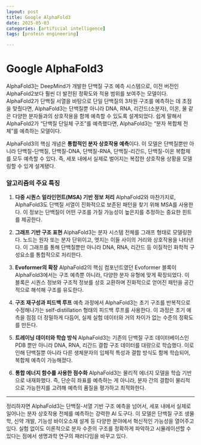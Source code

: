 ```yaml
---
layout: post
title: Google AlphaFold3  
date: 2025-05-03
categories: [artificial intelligence]
tags: [protein engineering]

---
```




# Google AlphaFold3


AlphaFold3는 DeepMind가 개발한 단백질 구조 예측 시스템으로, 이전 버전인 AlphaFold2보다 훨씬 더 발전된 정확도와 적용 범위를 보여주는 모델이다. AlphaFold2가 단백질 서열을 바탕으로 단일 단백질의 3차원 구조를 예측하는 데 초점을 맞췄다면, AlphaFold3는 단백질뿐 아니라 DNA, RNA, 리간드(소분자), 이온, 물 같은 다양한 분자들과의 상호작용을 함께 예측할 수 있도록 설계되었다. 쉽게 말해서 AlphaFold2가 “단백질 단일체 구조”를 예측했다면, AlphaFold3는 “분자 복합체 전체”를 예측하는 모델이다.

AlphaFold3의 핵심 개념은 **통합적인 분자 상호작용 예측**이다. 이 모델은 단백질뿐만 아니라 단백질-단백질, 단백질-DNA, 단백질-RNA, 단백질-리간드, 단백질-이온 복합체를 모두 예측할 수 있다. 즉, 세포 내에서 실제로 벌어지는 복잡한 상호작용 상황을 모델링할 수 있게 설계됐다.

### 알고리즘의 주요 특징

1. **다중 시퀀스 얼라인먼트(MSA) 기반 정보 처리**
   AlphaFold2와 마찬가지로, AlphaFold3도 단백질 서열이 진화적으로 보존된 패턴을 찾기 위해 MSA를 사용한다. 이 정보는 단백질이 어떤 구조를 가질 가능성이 높은지를 추정하는 중요한 힌트를 제공한다.

2. **그래프 기반 구조 표현**
   AlphaFold3는 분자 시스템 전체를 그래프 형태로 모델링한다. 노드는 원자 또는 분자 단위이고, 엣지는 이들 사이의 거리와 상호작용을 나타낸다. 이 그래프를 통해 단백질뿐만 아니라 DNA, RNA, 리간드 등 이질적인 화학적 구성요소를 통합적으로 처리한다.

3. **Evoformer의 확장**
   AlphaFold2의 핵심 컴포넌트였던 Evoformer 블록이 AlphaFold3에서는 구조 예측뿐 아니라, 다양한 분자 유형에 맞게 확장되었다. 이 블록은 시퀀스 정보와 구조적 정보를 상호 교환하며 진화적으로 얻어진 패턴을 공간적으로 해석해 구조를 유도한다.

4. **구조 재구성과 피드백 루프**
   예측 과정에서 AlphaFold3는 초기 구조를 반복적으로 수정해나가는 self-distillation 형태의 피드백 루프를 사용한다. 이 과정은 초기 예측을 점점 더 정밀하게 다듬어, 실제 실험 데이터와 거의 차이가 없는 수준의 정확도를 만든다.

5. **트레이닝 데이터와 학습 방식**
   AlphaFold3는 기존의 단백질 구조 데이터베이스인 PDB 뿐만 아니라 DNA, RNA, 리간드 결합 구조 데이터를 대량으로 학습했다. 이로 인해 단백질뿐 아니라 다른 생체분자의 입체적 특성과 결합 방식도 함께 학습되어, 복합체 예측이 가능해졌다.

6. **통합 에너지 함수를 사용한 점수화**
   AlphaFold3는 물리적 에너지 모델을 학습 기반으로 내재화했다. 즉, 단순히 좌표를 예측하는 게 아니라, 분자 간의 결합이 물리적으로 가능한지를 고려해 예측의 품질을 평가하고 최적화한다.

---

정리하자면 AlphaFold3는 단백질-서열 기반 구조 예측을 넘어서, 세포 내에서 실제로 일어나는 분자 상호작용 전체를 예측하는 강력한 AI 도구다. 이 모델은 단백질 구조 생물학, 신약 개발, 기능성 바이오소재 설계 등 다양한 분야에서 혁신적인 가능성을 열어주고 있다. 실험 없이도 이론적으로 분자 수준의 구조를 정확하게 파악하고 시뮬레이션할 수 있다는 점에서 생명과학 연구의 패러다임을 바꾸고 있다.